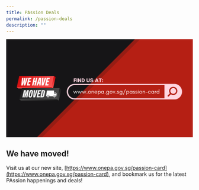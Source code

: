 ```yaml
---
title: PAssion Deals
permalink: /passion-deals
description: ""
---
```

![PAssion Card Website Moved](/images/PAssion%20Card%20Website%20Move_1B.png)

## We have moved!

Visit us at our new site, [https://www.onepa.gov.sg/passion-card](https://www.onepa.gov.sg/passion-card), and bookmark us for the latest PAssion happenings and deals!